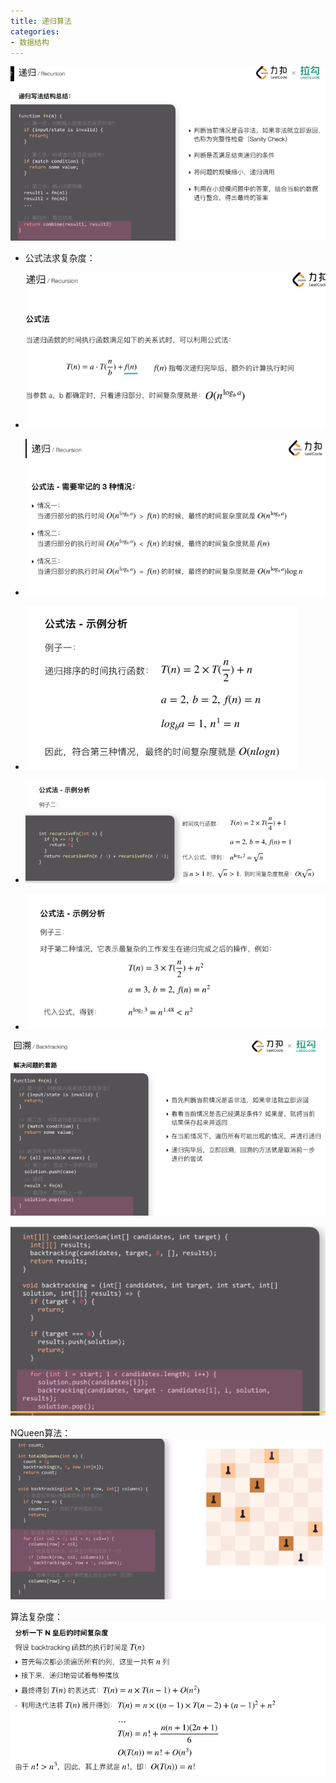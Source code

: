 ```yaml
---
title: 递归算法
categories:
- 数据结构
---
```




![递归算法](/img/1586415301619.png)
* 公式法求复杂度：
* ![公式法](/img/1586415991649.png)
* ![三种情况](/img/1586416006714.png)

* ![例一](/img/1586416029304.png)
* ![例二](/img/1586416055487.png)
* ![例三](/img/1586416101201.png)

![回溯法](/img/1586416261865.png)

![经典找集合总和的算法](/img/1586416480976.png)

NQueen算法：
![回溯法NQueen](/img/1586418715552.png)

算法复杂度：
![NQueen算法复杂度](/img/1586419084172.png)